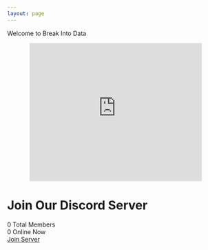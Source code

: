 ```yaml
---
layout: page
---
```


Welcome to Break Into Data  


<div class="text-align: center">
    <iframe src="https://breakintodata.substack.com/embed" height="320" style="width: 400px; max-width: calc(100vw - 20px); margin: auto; display: block;" frameborder="0" scrolling="no"></iframe>
</div>

<div class="discord-widget container">
    <h1>Join Our Discord Server</h1>
    <div class="server-stats">
        <div class="stat-box">
            <span id="total-members">0</span>
            <span class="stat-label">Total Members</span>
        </div>
        <div class="stat-box">
            <span id="online-members">0</span>
            <span class="stat-label">Online Now</span>
        </div>
    </div>
    <a href="#" id="join-button" class="join-button btn-subscribe">Join Server</a>
</div>


<script>
    const apiUrl = `https://discord.com/api/guilds/1168693434572345346/widget.json`; 
    
    fetch(apiUrl)
      .then(response => response.json())
      .then(data => {
        document.getElementById('total-members').textContent = data.members.length;
        document.getElementById('online-members').textContent = data.presence_count;
        
        document.getElementById('join-button').href = data.instant_invite;
      });
</script>